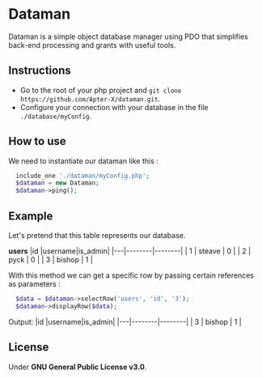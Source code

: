 # Dataman
Dataman is a simple object database manager using PDO that simplifies back-end processing and grants with useful tools.

## Instructions
+ Go to the root of your php project and `git clone https://github.com/Apter-X/dataman.git`.
+ Configure your connection with your database in the file `./database/myConfig`.

## How to use
We need to instantiate our dataman like this :

```php
  include_one './dataman/myConfig.php';
  $dataman = new Dataman;
  $dataman->ping();
```

## Example
Let's pretend that this table represents our database.

**users**
|id |username|is_admin|
|---|--------|--------|
| 1 | steave | 0      |
| 2 | pyck   | 0      |
| 3 | bishop | 1      |

With this method we can get a specific row by passing certain references as parameters  :
```php
  $data = $dataman->selectRow('users', 'id', '3');
  $dataman->displayRow($data);
```

Output:
|id |username|is_admin|
|---|--------|--------|
| 3 | bishop | 1      |

## License
Under **GNU General Public License v3.0**.
